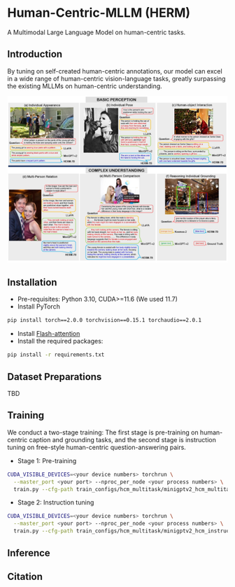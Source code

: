 # Human-Centric-MLLM (HERM)
A Multimodal Large Language Model on human-centric tasks.

## Introduction
By tuning on self-created human-centric annotations, our model can excel in a wide range of human-centric vision-language tasks, greatly surpassing the existing MLLMs on human-centric understanding.

<div align=center>
<img src="./figs/examples.png" alt="overview" style="zoom: 80%">
</div>

## Installation
- Pre-requisites: Python 3.10, CUDA>=11.6 (We used 11.7)
- Install PyTorch 
```sh
pip install torch==2.0.0 torchvision==0.15.1 torchaudio==2.0.1
```
- Install [Flash-attention](https://github.com/Dao-AILab/flash-attention?tab=readme-ov-file#installation-and-features)
- Install the required packages:
```sh
pip install -r requirements.txt
```

## Dataset Preparations
TBD

## Training
We conduct a two-stage training: The first stage is pre-training on human-centric caption and grounding tasks, and the second stage is instruction tuning on free-style human-centric question-answering pairs.

- Stage 1: Pre-training
```sh
CUDA_VISIBLE_DEVICES=<your device numbers> torchrun \
  --master_port <your port> --nproc_per_node <your process numbers> \
  train.py --cfg-path train_configs/hcm_multitask/minigptv2_hcm_multitask.yaml
```
- Stage 2: Instruction tuning
```sh
CUDA_VISIBLE_DEVICES=<your device numbers> torchrun \
  --master_port <your port> --nproc_per_node <your process numbers> \
  train.py --cfg-path train_configs/hcm_multitask/minigptv2_hcm_instruct_tuning.yaml
```

## Inference

## Citation
